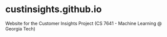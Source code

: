 # custinsights.github.io
Website for the Customer Insights Project (CS 7641 - Machine Learning @ Georgia Tech)
